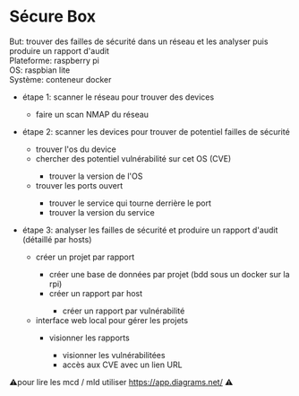# Sécure Box

But: trouver des failles de sécurité dans un réseau et les analyser puis produire un rapport d'audit </br>
Plateforme: raspberry pi </br>
OS: raspbian lite </br>
Système: conteneur docker </br>

<ul>
  <li>étape 1: scanner le réseau pour trouver des devices </li>
  <ul>
    <li>faire un scan NMAP du réseau </li>
  </ul>
</ul>

<ul>
  <li>étape 2: scanner les devices pour trouver de potentiel failles de sécurité </li>
  <ul>
    <li>trouver l'os du device </li>
    <li>chercher des potentiel vulnérabilité sur cet OS (CVE) </li>
    <ul>
      <li>trouver la version de l'OS </li>
    </ul>
    <li>trouver les ports ouvert </li>
    <ul>
      <li>trouver le service qui tourne derrière le port </li>
      <li>trouver la version du service </li>
    </ul>
  </ul>
</ul>

<ul>
  <li>étape 3: analyser les failles de sécurité et produire un rapport d'audit (détaillé par hosts) </li>
  <ul>
    <li>créer un projet par rapport </li>
    <ul>
      <li>créer une base de données par projet (bdd sous un docker sur la rpi) </li>
      <li>créer un rapport par host </li>
      <ul>
        <li>créer un rapport par vulnérabilité </li>
      </ul>
    </ul>
    <li>interface web local pour gérer les projets </li>
    <ul>
      <li>visionner les rapports </li>
      <ul>
        <li>visionner les vulnérabilitées </li>
        <li>accès aux CVE avec un lien URL </li>
      </ul>
    </ul>
  </ul>
</ul>


⚠️pour lire les mcd / mld utiliser https://app.diagrams.net/ ⚠️

